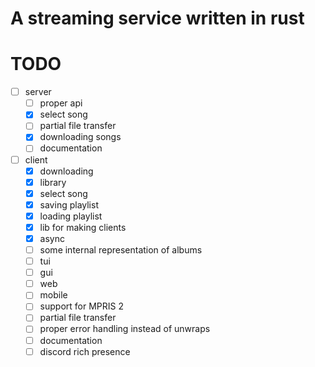 # A streaming service written in rust

# TODO
- [ ] server
    - [ ] proper api
    - [x] select song
    - [ ] partial file transfer
    - [x] downloading songs
    - [ ] documentation
- [ ] client
    - [x] downloading
    - [x] library 
    - [x] select song
    - [x] saving playlist
    - [x] loading playlist
    - [x] lib for making clients
    - [x] async
    - [ ] some internal representation of albums
    - [ ] tui
    - [ ] gui
    - [ ] web
    - [ ] mobile
    - [ ] support for MPRIS 2
    - [ ] partial file transfer
    - [ ] proper error handling instead of unwraps
    - [ ] documentation
    - [ ] discord rich presence

